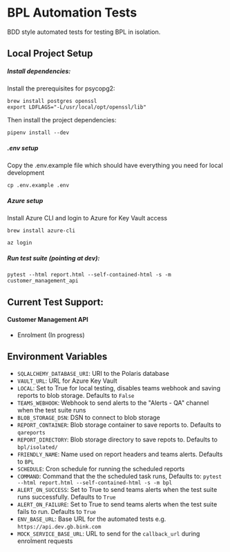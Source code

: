 # BPL Automation Tests

BDD style automated tests for testing BPL in isolation.

## Local Project Setup

##### Install dependencies:
Install the prerequisites for psycopg2:
```
brew install postgres openssl
export LDFLAGS="-L/usr/local/opt/openssl/lib"
```
Then install the project dependencies: 
```
pipenv install --dev
```

##### .env setup
Copy the .env.example file which should have everything you need 
for local development
```
cp .env.example .env
```

##### Azure setup
Install Azure CLI and login to Azure for Key Vault access
```
brew install azure-cli

az login
```

##### Run test suite (pointing at dev):
```
pytest --html report.html --self-contained-html -s -m customer_management_api
```


## Current Test Support:
#### Customer Management API 
* Enrolment (In progress)

## Environment Variables
* `SQLALCHEMY_DATABASE_URI`: URI to the Polaris database  
* `VAULT_URL`: URL for Azure Key Vault  
* `LOCAL`: Set to True for local testing, disables teams webhook and saving reports to blob storage. 
Defaults to `False`  
* `TEAMS_WEBHOOK`: Webhook to send alerts to the "Alerts - QA" channel when the test suite runs  
* `BLOB_STORAGE_DSN`: DSN to connect to blob storage  
* `REPORT_CONTAINER`: Blob storage container to save reports to. Defaults to `qareports`  
* `REPORT_DIRECTORY`: Blob storage directory to save repots to. Defaults to `bpl/isolated/`  
* `FRIENDLY_NAME`: Name used on report headers and teams alerts. Defaults to `BPL`  
* `SCHEDULE`: Cron schedule for running the scheduled reports  
* `COMMAND`: Command that the the scheduled task runs, Defaults to: 
`pytest --html report.html --self-contained-html -s -m bpl`  
* `ALERT_ON_SUCCESS`: Set to True to send teams alerts when the test suite runs successfully. 
Defaults to `True`  
* `ALERT_ON_FAILURE`: Set to True to send teams alerts when the test suite fails to run. 
Defaults to `True`  
* `ENV_BASE_URL`: Base URL for the automated tests e.g. `https://api.dev.gb.bink.com`  
* `MOCK_SERVICE_BASE_URL`: URL to send for the `callback_url` during enrolment requests  
